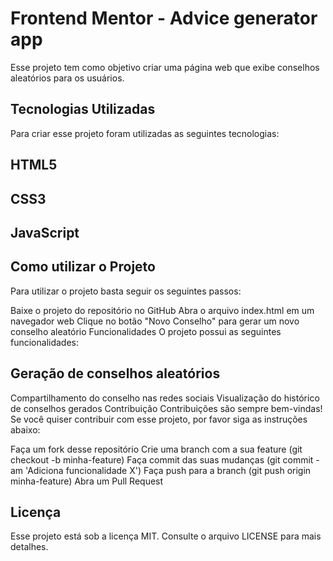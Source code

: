 # Frontend Mentor - Advice generator app

Esse projeto tem como objetivo criar uma página web que exibe conselhos aleatórios para os usuários.

## Tecnologias Utilizadas
Para criar esse projeto foram utilizadas as seguintes tecnologias:

## HTML5
## CSS3
## JavaScript

## Como utilizar o Projeto
Para utilizar o projeto basta seguir os seguintes passos:

Baixe o projeto do repositório no GitHub
Abra o arquivo index.html em um navegador web
Clique no botão "Novo Conselho" para gerar um novo conselho aleatório
Funcionalidades
O projeto possui as seguintes funcionalidades:

## Geração de conselhos aleatórios
Compartilhamento do conselho nas redes sociais
Visualização do histórico de conselhos gerados
Contribuição
Contribuições são sempre bem-vindas! Se você quiser contribuir com esse projeto, por favor siga as instruções abaixo:

Faça um fork desse repositório
Crie uma branch com a sua feature (git checkout -b minha-feature)
Faça commit das suas mudanças (git commit -am 'Adiciona funcionalidade X')
Faça push para a branch (git push origin minha-feature)
Abra um Pull Request

## Licença
Esse projeto está sob a licença MIT. Consulte o arquivo LICENSE para mais detalhes.
